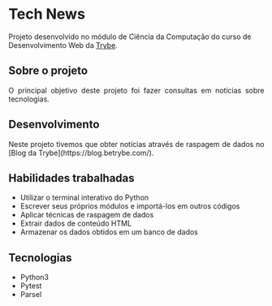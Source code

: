 # Tech News

Projeto desenvolvido no módulo de Ciência da Computação do curso de Desenvolvimento Web da [Trybe](https://www.betrybe.com/).

## Sobre o projeto

<div align="justify">

O principal objetivo deste projeto foi fazer consultas em notícias sobre tecnologias.

</div>

## Desenvolvimento 

<div align="justify">
Neste projeto tivemos que obter notícias através de raspagem de dados no [Blog da Trybe](https://blog.betrybe.com/).
</div>

## Habilidades trabalhadas

* Utilizar o terminal interativo do Python
* Escrever seus próprios módulos e importá-los em outros códigos
* Aplicar técnicas de raspagem de dados
* Extrair dados de conteúdo HTML
* Armazenar os dados obtidos em um banco de dados

## Tecnologias

* Python3
* Pytest
* Parsel
